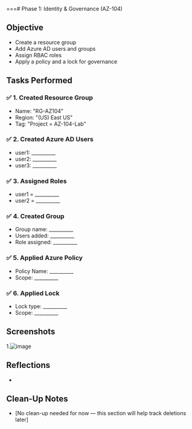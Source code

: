 ===# Phase 1: Identity & Governance (AZ-104)

## Objective
- Create a resource group
- Add Azure AD users and groups
- Assign RBAC roles
- Apply a policy and a lock for governance

## Tasks Performed

### ✅ 1. Created Resource Group
- Name: "RG-AZ104"
- Region: "(US) East US"
- Tag: "Project = AZ-104-Lab"

### ✅ 2. Created Azure AD Users
- user1: __________
- user2: __________
- user3: __________

### ✅ 3. Assigned Roles
- user1 = __________
- user2 = __________

### ✅ 4. Created Group
- Group name: __________
- Users added: __________
- Role assigned: __________

### ✅ 5. Applied Azure Policy
- Policy Name: __________
- Scope: __________

### ✅ 6. Applied Lock
- Lock type: __________
- Scope: __________

## Screenshots
1.![image](https://github.com/user-attachments/assets/f3bf3492-2f85-43d8-8d24-da6da23fb8af)

## Reflections
- 

## Clean-Up Notes
- [No clean-up needed for now — this section will help track deletions later]
